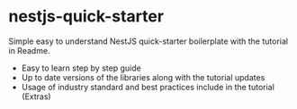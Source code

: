 # nestjs-quick-starter
Simple easy to understand NestJS quick-starter boilerplate with the tutorial in Readme.

* Easy to learn step by step guide
* Up to date versions of the libraries along with the tutorial updates
* Usage of industry standard and best practices include in the tutorial (Extras)
